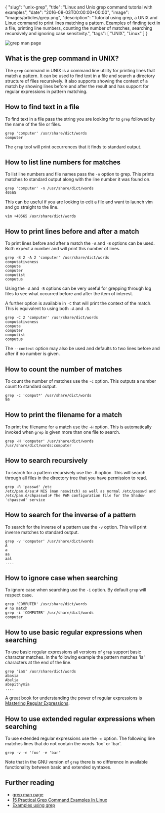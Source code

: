 {
  "slug": "unix-grep",
  "title": "Linux and Unix grep command tutorial with examples",
  "date": "2016-08-03T00:00:00+00:00",
  "image": "images/articles/grep.png",
  "description": "Tutorial using grep, a UNIX and Linux command to print lines matching a pattern. Examples of finding text in a file, printing line numbers, counting the number of matches, searching recursively and ignoring case sensitivity.",
  "tags": [
    "UNIX",
    "Linux"
  ]
}

![grep man page][2]

## What is the grep command in UNIX?

The `grep` command in UNIX is a command line utility for printing lines that match a pattern. It can be used to find text in a file and search a directory structure of files recursively. It also supports showing the context of a match by showing lines before and after the result and has support for regular expressions in pattern matching.

## How to find text in a file

To find text in a file pass the string you are looking for to `grep` followed by the name of the file or files.

    grep 'computer' /usr/share/dict/words
    computer

The `grep` tool will print occurrences that it finds to standard output.

## How to list line numbers for matches

To list line numbers and file names pass the `-n` option to grep. This prints matches to standard output along with the line number it was found on.

    grep 'computer' -n /usr/share/dict/words
    40565

This can be useful if you are looking to edit a file and want to launch vim and go straight to the line.

    vim +40565 /usr/share/dict/words

## How to print lines before and after a match

To print lines before and after a match the `-A` and `-B` options can be used. Both expect a number and will print this number of lines.

    grep -B 2 -A 2 'computer' /usr/share/dict/words
    computativeness
    compute
    computer
    computist
    computus

Using the `-A` and `-B` options can be very useful for grepping through log files to see what occurred before and after the item of interest. 

A further option is available in `-C` that will print the context of the match. This is equivalent to using both `-A` and `-B`.

    grep -C 2 'computer' /usr/share/dict/words
    computativeness
    compute
    computer
    computist
    computus

The `--context` option may also be used and defaults to two lines before and after if no number is given.

## How to count the number of matches

To count the number of matches use the `-c` option. This outputs a number count to standard output. 

    grep -c 'comput*' /usr/share/dict/words
    50

## How to print the filename for a match

To print the filename for a match use the `-H` option. This is automatically invoked when `grep` is given more than one file to search.

    grep -H 'computer' /usr/share/dict/words
    /usr/share/dict/words:computer

## How to search recursively

To search for a pattern recursively use the `-R` option. This will search through all files in the directory tree that you have permission to read.

    grep -R 'passwd' /etc
    /etc/pam.d/su:# NIS (man nsswitch) as well as normal /etc/passwd and
    /etc/pam.d/chpasswd:# The PAM configuration file for the Shadow 'chpasswd' service

## How to search for the inverse of a pattern

To search for the inverse of a pattern use the `-v` option. This will print inverse matches to standard output. 

    grep -v 'computer' /usr/share/dict/words
    A
    a
    aa
    aal
    ....

## How to ignore case when searching

To ignore case when searching use the `-i` option. By default `grep` will respect case.

    grep 'COMPUTER' /usr/share/dict/words
    # no match
    grep -i 'COMPUTER' /usr/share/dict/words
    computer

## How to use basic regular expressions when searching

To use basic regular expressions all versions of `grep` support basic character matches. In the following example the pattern matches 'ia' characters at the end of the line.

    grep 'ia$' /usr/share/dict/words
    abasia
    Abelia
    abepithymia
    ....

A great book for understanding the power of regular expressions is [Mastering Regular Expressions][3].

## How to use extended regular expressions when searching

To use extended regular expressions use the `-e` option. The following line matches lines that do not contain the words 'foo' or 'bar'.

    grep -v -e 'foo' -e 'bar'

Note that in the GNU version of `grep` there is no difference in available functionality between basic and extended syntaxes.

## Further reading

* [grep man page][1]
* [15 Practical Grep Command Examples In Linux][4]
* [Examples using grep][5]

[1]: http://linux.die.net/man/1/grep
[2]: /images/articles/grep.png
[3]: http://shop.oreilly.com/product/9780596528126.do
[4]: http://www.thegeekstuff.com/2009/03/15-practical-unix-grep-command-examples
[5]: http://tldp.org/LDP/Bash-Beginners-Guide/html/sect_04_02.html
